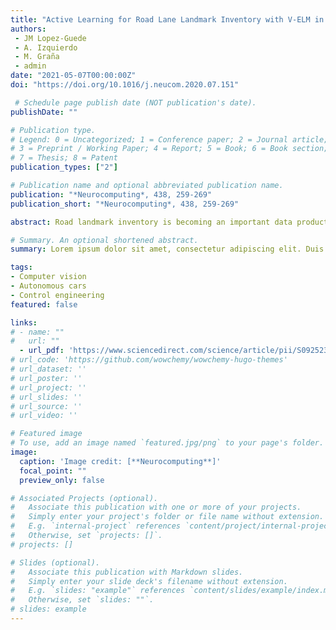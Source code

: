 ```yaml
---
title: "Active Learning for Road Lane Landmark Inventory with V-ELM in Highly Uncontrolled Image Capture Conditions"
authors:
 - JM Lopez-Guede
 - A. Izquierdo
 - M. Graña
 - admin
date: "2021-05-07T00:00:00Z"
doi: "https://doi.org/10.1016/j.neucom.2020.07.151"

 # Schedule page publish date (NOT publication's date).
publishDate: ""

# Publication type.
# Legend: 0 = Uncategorized; 1 = Conference paper; 2 = Journal article;
# 3 = Preprint / Working Paper; 4 = Report; 5 = Book; 6 = Book section;
# 7 = Thesis; 8 = Patent
publication_types: ["2"]

# Publication name and optional abbreviated publication name.
publication: "*Neurocomputing*, 438, 259-269"
publication_short: "*Neurocomputing*, 438, 259-269"

abstract: Road landmark inventory is becoming an important data product for the maintenance of transport infrastructures. Several commercial sensors are available which include synchronized optical cameras that allowto build 360° panoramic images of the surroundings of the vehicle used for road inspection. This paper is devoted to the analysis of such panorama images,specifically the area that contains themost relevant information. Road lane landmark detection is posed as a two class classification problem that may be solved bymachine learningapproaches, such as Random Forest (RF) and ensembles of Extreme Learning Machines (V-ELM). Besides model parameter selection, a central problem is the construction of a labeled training and validation datasetto cope with the highly uncontrolled conditions of image capture. Besides, human labor cost makes image data labeling a very expensive process. This paper proposes an open ended Active Learning (AL) approach involving a human oraclein the loop who provides the data labeling and can trigger the AL process when detection quality is degraded by the change in imaging conditions. The paper reports encouraging results over a collection of sample images selected from an industrial road landmark inventory operation. As an additional contribution, this paper assesses the ability of AL to overcomesome of the issues raised by highly class imbalanced datasets.

# Summary. An optional shortened abstract.
summary: Lorem ipsum dolor sit amet, consectetur adipiscing elit. Duis posuere tellus ac convallis placerat. Proin tincidunt magna sed ex sollicitudin condimentum.

tags:
- Computer vision
- Autonomous cars
- Control engineering
featured: false

links:
# - name: ""
#   url: ""
  - url_pdf: 'https://www.sciencedirect.com/science/article/pii/S0925231221001405'
# url_code: 'https://github.com/wowchemy/wowchemy-hugo-themes'
# url_dataset: ''
# url_poster: ''
# url_project: ''
# url_slides: ''
# url_source: ''
# url_video: ''

# Featured image
# To use, add an image named `featured.jpg/png` to your page's folder. 
image:
  caption: 'Image credit: [**Neurocomputing**]'
  focal_point: ""
  preview_only: false

# Associated Projects (optional).
#   Associate this publication with one or more of your projects.
#   Simply enter your project's folder or file name without extension.
#   E.g. `internal-project` references `content/project/internal-project/index.md`.
#   Otherwise, set `projects: []`.
# projects: []

# Slides (optional).
#   Associate this publication with Markdown slides.
#   Simply enter your slide deck's filename without extension.
#   E.g. `slides: "example"` references `content/slides/example/index.md`.
#   Otherwise, set `slides: ""`.
# slides: example
---
```


